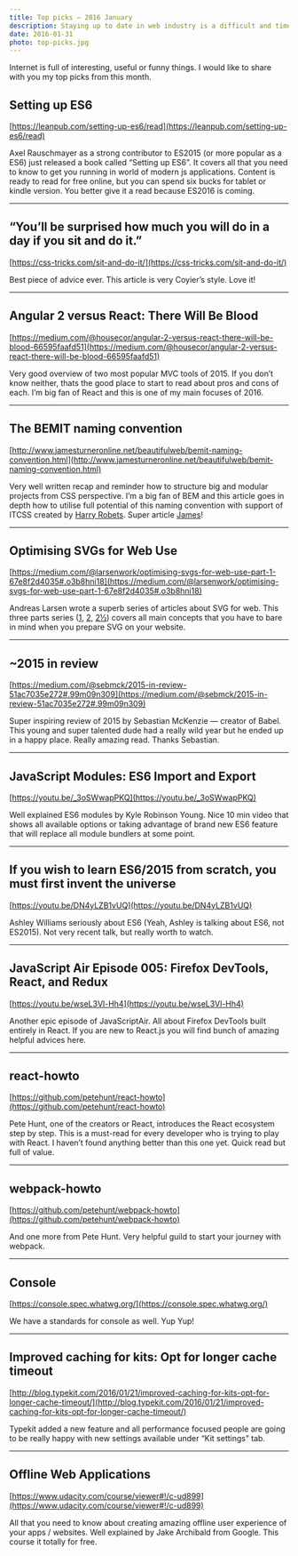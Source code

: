 ```yaml
---
title: Top picks — 2016 January
description: Staying up to date in web industry is a difficult and time consuming task. I would like to share with you my top finds from the past month.
date: 2016-01-31
photo: top-picks.jpg
---
```


Internet is full of interesting, useful or funny things. I would like to share with you my top picks from this month.

## Setting up ES6

[https://leanpub.com/setting-up-es6/read](https://leanpub.com/setting-up-es6/read)

Axel Rauschmayer as a strong contributor to ES2015 (or more popular as a ES6) just released a book called “Setting up ES6”. It covers all that you need to know to get you running in world of modern js applications. Content is ready to read for free online, but you can spend six bucks for tablet or kindle version. You better give it a read because ES2016 is coming.

- - -

## “You’ll be surprised how much you will do in a day if you sit and do it.”

[https://css-tricks.com/sit-and-do-it/](https://css-tricks.com/sit-and-do-it/)

Best piece of advice ever. This article is very Coyier’s style. Love it!

- - -

## Angular 2 versus React: There Will Be Blood

[https://medium.com/@housecor/angular-2-versus-react-there-will-be-blood-66595faafd51](https://medium.com/@housecor/angular-2-versus-react-there-will-be-blood-66595faafd51)

Very good overview of two most popular MVC tools of 2015. If you don’t know neither, thats the good place to start to read about pros and cons of each. I’m big fan of React and this is one of my main focuses of 2016.

- - -

## The BEMIT naming convention

[http://www.jamesturneronline.net/beautifulweb/bemit-naming-convention.html](http://www.jamesturneronline.net/beautifulweb/bemit-naming-convention.html)

Very well written recap and reminder how to structure big and modular projects from CSS perspective. I’m a big fan of BEM and this article goes in depth how to utilise full potential of this naming convention with support of ITCSS created by [Harry Robets](https://twitter.com/csswizardry).  Super article [James](https://twitter.com/james_c_turner)!

- - -

## Optimising SVGs for Web Use

[https://medium.com/@larsenwork/optimising-svgs-for-web-use-part-1-67e8f2d4035#.o3b8hni18](https://medium.com/@larsenwork/optimising-svgs-for-web-use-part-1-67e8f2d4035#.o3b8hni18)

Andreas Larsen wrote a superb series of articles about SVG for web. This three parts series ([1](https://medium.com/@larsenwork/optimising-svgs-for-web-use-part-1-67e8f2d4035#.o3b8hni18), [2](https://medium.com/@larsenwork/optimising-svgs-for-web-use-part-2-6711cc15df46#.m2nzb5hjb), [2½](https://medium.com/@larsenwork/optimising-svgs-for-web-use-part-2-1-598815d74f9c#.rdpaz58wu)) covers all main concepts that you have to bare in mind when you prepare SVG on your website.

- - -

## ~2015 in review

[https://medium.com/@sebmck/2015-in-review-51ac7035e272#.99m09n309](https://medium.com/@sebmck/2015-in-review-51ac7035e272#.99m09n309)

Super inspiring review of 2015 by Sebastian McKenzie — creator of Babel. This young and super talented dude had a really wild year but he ended up in a happy place. Really amazing read. Thanks Sebastian.

- - -

## JavaScript Modules: ES6 Import and Export

[https://youtu.be/_3oSWwapPKQ](https://youtu.be/_3oSWwapPKQ)

Well explained ES6 modules by Kyle Robinson Young. Nice 10 min video that shows all available options or taking advantage of brand new ES6 feature that will replace all module bundlers at some point.

- - -

## If you wish to learn ES6/2015 from scratch, you must first invent the universe

[https://youtu.be/DN4yLZB1vUQ](https://youtu.be/DN4yLZB1vUQ)

Ashley Williams seriously about ES6 (Yeah, Ashley is talking about ES6, not ES2015). Not very recent talk, but really worth to watch.

- - -

## JavaScript Air Episode 005: Firefox DevTools, React, and Redux

[https://youtu.be/wseL3Vl-Hh4](https://youtu.be/wseL3Vl-Hh4)

Another epic episode of JavaScriptAir. All about Firefox DevTools built entirely in React. If you are new to React.js you will find bunch of amazing helpful advices here.

- - -

## react-howto

[https://github.com/petehunt/react-howto](https://github.com/petehunt/react-howto)

Pete Hunt, one of the creators or React, introduces the React ecosystem step by step. This is a must-read for every developer who is trying to play with React. I haven’t found anything better than this one yet. Quick read but full of value.

- - -

## webpack-howto

[https://github.com/petehunt/webpack-howto](https://github.com/petehunt/webpack-howto)

And one more from Pete Hunt. Very helpful guild to start your journey with webpack.

- - -

## Console

[https://console.spec.whatwg.org/](https://console.spec.whatwg.org/)

We have a standards for console as well. Yup Yup!

- - -

## Improved caching for kits: Opt for longer cache timeout

[http://blog.typekit.com/2016/01/21/improved-caching-for-kits-opt-for-longer-cache-timeout/](http://blog.typekit.com/2016/01/21/improved-caching-for-kits-opt-for-longer-cache-timeout/)

Typekit added a new feature and all performance focused people are going to be really happy with new settings available under “Kit settings” tab.

- - -

## Offline Web Applications

[https://www.udacity.com/course/viewer#!/c-ud899](https://www.udacity.com/course/viewer#!/c-ud899)

All that you need to know about creating amazing offline user experience of your apps / websites. Well explained by Jake Archibald from Google. This course it totally for free.
